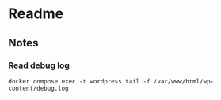 # Readme

## Notes

### Read debug log

`docker compose exec -t wordpress tail -f /var/www/html/wp-content/debug.log`
